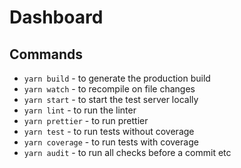 # Dashboard

## Commands

* `yarn build` - to generate the production build
* `yarn watch` - to recompile on file changes
* `yarn start` - to start the test server locally
* `yarn lint` - to run the linter
* `yarn prettier` - to run prettier
* `yarn test` - to run tests without coverage
* `yarn coverage` - to run tests with coverage
* `yarn audit` - to run all checks before a commit etc